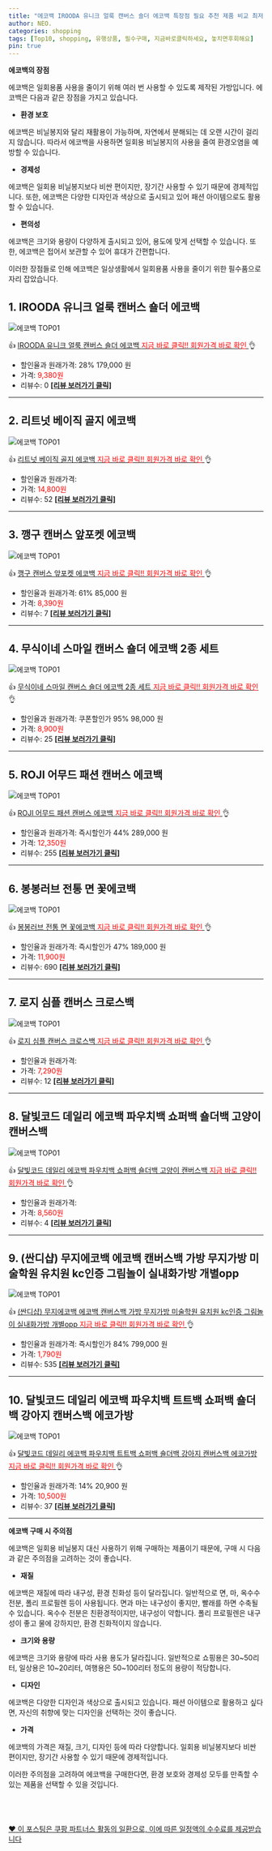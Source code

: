 ```yaml
---
title: "에코백 IROODA 유니크 얼룩 캔버스 숄더 에코백 특장점 필요 추천 제품 비교 최저 가격 비교 장점 구매 후기 구매평"
author: NEO.
categories: shopping
tags: [Top10, shopping, 유행상품, 필수구매, 지금바로클릭하세요, 놓치면후회해요]
pin: true
---
```

**에코백의 장점**

에코백은 일회용품 사용을 줄이기 위해 여러 번 사용할 수 있도록 제작된 가방입니다. 에코백은 다음과 같은 장점을 가지고 있습니다.

* **환경 보호**

에코백은 비닐봉지와 달리 재활용이 가능하며, 자연에서 분해되는 데 오랜 시간이 걸리지 않습니다. 따라서 에코백을 사용하면 일회용 비닐봉지의 사용을 줄여 환경오염을 예방할 수 있습니다.

* **경제성**

에코백은 일회용 비닐봉지보다 비싼 편이지만, 장기간 사용할 수 있기 때문에 경제적입니다. 또한, 에코백은 다양한 디자인과 색상으로 출시되고 있어 패션 아이템으로도 활용할 수 있습니다.

* **편의성**

에코백은 크기와 용량이 다양하게 출시되고 있어, 용도에 맞게 선택할 수 있습니다. 또한, 에코백은 접어서 보관할 수 있어 휴대가 간편합니다.

이러한 장점들로 인해 에코백은 일상생활에서 일회용품 사용을 줄이기 위한 필수품으로 자리 잡았습니다.

   

## 1. IROODA 유니크 얼룩 캔버스 숄더 에코백

![에코백 TOP01](https://thumbnail6.coupangcdn.com/thumbnails/remote/490x490ex/image/vendor_inventory/0a72/194a354eeb998fc79782f19efd45d35d68cad23f4394e85393b902c4a82e.jpg)


👍 [IROODA 유니크 얼룩 캔버스 숄더 에코백 <font color=red> 지금 바로 클릭!! 회원가격 바로 확인 </font> ](https://link.coupang.com/re/AFFSDP?lptag=AF3617701&subid=GithubCoopas&pageKey=7528823109&traceid=V0-153&itemId=19762855582&vendorItemId=86866129296) 👌 


- 할인율과 원래가격: 28%  179,000   원
- 가격: <span style='color:red'>9,380원</span>
- 리뷰수: 0  [**[리뷰 보러가기 클릭]**](https://link.coupang.com/re/AFFSDP?lptag=AF3617701&subid=GithubCoopas&pageKey=7528823109&traceid=V0-153&itemId=19762855582&vendorItemId=86866129296)

---


   

## 2. 리트넛 베이직 골지 에코백

![에코백 TOP01](https://thumbnail6.coupangcdn.com/thumbnails/remote/490x490ex/image/vendor_inventory/18ab/20d599893353fd95f6ea535431590478a90272524ef1c483434c5f5f3eef.jpg)


👍 [리트넛 베이직 골지 에코백 <font color=red> 지금 바로 클릭!! 회원가격 바로 확인 </font> ](https://link.coupang.com/re/AFFSDP?lptag=AF3617701&subid=GithubCoopas&pageKey=7070462086&traceid=V0-153&itemId=17556290154&vendorItemId=84990456233) 👌 


- 할인율과 원래가격: 
- 가격: <span style='color:red'>14,800원</span>
- 리뷰수: 52  [**[리뷰 보러가기 클릭]**](https://link.coupang.com/re/AFFSDP?lptag=AF3617701&subid=GithubCoopas&pageKey=7070462086&traceid=V0-153&itemId=17556290154&vendorItemId=84990456233)

---


   

## 3. 깽구 캔버스 앞포켓 에코백

![에코백 TOP01](https://thumbnail6.coupangcdn.com/thumbnails/remote/490x490ex/image/vendor_inventory/2061/c0f9b839cce9ac0a62797d5f8ade91e637c8b9159853a602708c1bf55da7.jpg)


👍 [깽구 캔버스 앞포켓 에코백 <font color=red> 지금 바로 클릭!! 회원가격 바로 확인 </font> ](https://link.coupang.com/re/AFFSDP?lptag=AF3617701&subid=GithubCoopas&pageKey=4369163493&traceid=V0-153&itemId=5147638667&vendorItemId=81278525733) 👌 


- 할인율과 원래가격: 61%  85,000   원
- 가격: <span style='color:red'>8,390원</span>
- 리뷰수: 7  [**[리뷰 보러가기 클릭]**](https://link.coupang.com/re/AFFSDP?lptag=AF3617701&subid=GithubCoopas&pageKey=4369163493&traceid=V0-153&itemId=5147638667&vendorItemId=81278525733)

---


   

## 4. 무식이네 스마일 캔버스 숄더 에코백 2종 세트

![에코백 TOP01](https://thumbnail7.coupangcdn.com/thumbnails/remote/490x490ex/image/vendor_inventory/eba2/c699bc122d0d5117f228b5da8b3b084a11d5245aa3ac61b3c9f62834ab79.jpg)


👍 [무식이네 스마일 캔버스 숄더 에코백 2종 세트 <font color=red> 지금 바로 클릭!! 회원가격 바로 확인 </font> ](https://link.coupang.com/re/AFFSDP?lptag=AF3617701&subid=GithubCoopas&pageKey=7447177574&traceid=V0-153&itemId=19379203694&vendorItemId=86354971565) 👌 


- 할인율과 원래가격: 쿠폰할인가 95%  98,000   원
- 가격: <span style='color:red'>8,900원</span>
- 리뷰수: 25  [**[리뷰 보러가기 클릭]**](https://link.coupang.com/re/AFFSDP?lptag=AF3617701&subid=GithubCoopas&pageKey=7447177574&traceid=V0-153&itemId=19379203694&vendorItemId=86354971565)

---


   

## 5. ROJI 어무드 패션 캔버스 에코백

![에코백 TOP01](https://thumbnail10.coupangcdn.com/thumbnails/remote/490x490ex/image/rs_quotation_api/6try86tu/87a073eb87e041f2a742446dd8360a2f.jpg)


👍 [ROJI 어무드 패션 캔버스 에코백 <font color=red> 지금 바로 클릭!! 회원가격 바로 확인 </font> ](https://link.coupang.com/re/AFFSDP?lptag=AF3617701&subid=GithubCoopas&pageKey=6261594474&traceid=V0-153&itemId=12752959414&vendorItemId=80770170842) 👌 


- 할인율과 원래가격: 즉시할인가 44%  289,000   원
- 가격: <span style='color:red'>12,350원</span>
- 리뷰수: 255  [**[리뷰 보러가기 클릭]**](https://link.coupang.com/re/AFFSDP?lptag=AF3617701&subid=GithubCoopas&pageKey=6261594474&traceid=V0-153&itemId=12752959414&vendorItemId=80770170842)

---


   

## 6. 봉봉러브 전통 면 꽃에코백

![에코백 TOP01](https://thumbnail7.coupangcdn.com/thumbnails/remote/490x490ex/image/vendor_inventory/e108/7c2f6f8bde44ca2efe6861c53ff0a4a849f2128850c46d462cad16677d62.jpg)


👍 [봉봉러브 전통 면 꽃에코백 <font color=red> 지금 바로 클릭!! 회원가격 바로 확인 </font> ](https://link.coupang.com/re/AFFSDP?lptag=AF3617701&subid=GithubCoopas&pageKey=220878969&traceid=V0-153&itemId=689083118&vendorItemId=4767117956) 👌 


- 할인율과 원래가격: 즉시할인가 47%  189,000   원
- 가격: <span style='color:red'>11,900원</span>
- 리뷰수: 690  [**[리뷰 보러가기 클릭]**](https://link.coupang.com/re/AFFSDP?lptag=AF3617701&subid=GithubCoopas&pageKey=220878969&traceid=V0-153&itemId=689083118&vendorItemId=4767117956)

---


   

## 7. 로지 심플 캔버스 크로스백

![에코백 TOP01](https://thumbnail10.coupangcdn.com/thumbnails/remote/490x490ex/image/rs_quotation_api/dofsi5m7/0c71114b341b46dc8c31faf8e7da0ddc.jpg)


👍 [로지 심플 캔버스 크로스백 <font color=red> 지금 바로 클릭!! 회원가격 바로 확인 </font> ](https://link.coupang.com/re/AFFSDP?lptag=AF3617701&subid=GithubCoopas&pageKey=6151536210&traceid=V0-153&itemId=18214163766&vendorItemId=85017519971) 👌 


- 할인율과 원래가격: 
- 가격: <span style='color:red'>7,290원</span>
- 리뷰수: 12  [**[리뷰 보러가기 클릭]**](https://link.coupang.com/re/AFFSDP?lptag=AF3617701&subid=GithubCoopas&pageKey=6151536210&traceid=V0-153&itemId=18214163766&vendorItemId=85017519971)

---


   

## 8. 달빛코드 데일리 에코백 파우치백 쇼퍼백 숄더백 고양이 캔버스백

![에코백 TOP01](https://thumbnail7.coupangcdn.com/thumbnails/remote/490x490ex/image/vendor_inventory/96bf/e95db7e342db5e5c1724092a24a2e30dcd39d0c2a709e3ff60cd9e867f5e.jpeg)


👍 [달빛코드 데일리 에코백 파우치백 쇼퍼백 숄더백 고양이 캔버스백 <font color=red> 지금 바로 클릭!! 회원가격 바로 확인 </font> ](https://link.coupang.com/re/AFFSDP?lptag=AF3617701&subid=GithubCoopas&pageKey=7338043058&traceid=V0-153&itemId=18853706902&vendorItemId=85982929357) 👌 


- 할인율과 원래가격: 
- 가격: <span style='color:red'>8,560원</span>
- 리뷰수: 4  [**[리뷰 보러가기 클릭]**](https://link.coupang.com/re/AFFSDP?lptag=AF3617701&subid=GithubCoopas&pageKey=7338043058&traceid=V0-153&itemId=18853706902&vendorItemId=85982929357)

---


   

## 9. (싼디샵) 무지에코백 에코백 캔버스백 가방 무지가방 미술학원 유치원 kc인증 그림놀이 실내화가방 개별opp

![에코백 TOP01](https://thumbnail7.coupangcdn.com/thumbnails/remote/490x490ex/image/vendor_inventory/ae08/46a7bc1446468411085e2c7b4b782065ea3db56b7ee99aa20a7531068597.jpg)


👍 [(싼디샵) 무지에코백 에코백 캔버스백 가방 무지가방 미술학원 유치원 kc인증 그림놀이 실내화가방 개별opp <font color=red> 지금 바로 클릭!! 회원가격 바로 확인 </font> ](https://link.coupang.com/re/AFFSDP?lptag=AF3617701&subid=GithubCoopas&pageKey=7648068161&traceid=V0-153&itemId=20341949090&vendorItemId=83602122180) 👌 


- 할인율과 원래가격: 즉시할인가 84%  799,000   원
- 가격: <span style='color:red'>1,790원</span>
- 리뷰수: 535  [**[리뷰 보러가기 클릭]**](https://link.coupang.com/re/AFFSDP?lptag=AF3617701&subid=GithubCoopas&pageKey=7648068161&traceid=V0-153&itemId=20341949090&vendorItemId=83602122180)

---


   

## 10. 달빛코드 데일리 에코백 파우치백 트트백 쇼퍼백 숄더백 강아지 캔버스백 에코가방

![에코백 TOP01](https://thumbnail10.coupangcdn.com/thumbnails/remote/490x490ex/image/vendor_inventory/0781/53827d784c43a6bac6b331f3bd0facbf83b8dff5355d3b82a1629b995388.jpg)


👍 [달빛코드 데일리 에코백 파우치백 트트백 쇼퍼백 숄더백 강아지 캔버스백 에코가방 <font color=red> 지금 바로 클릭!! 회원가격 바로 확인 </font> ](https://link.coupang.com/re/AFFSDP?lptag=AF3617701&subid=GithubCoopas&pageKey=7596347877&traceid=V0-153&itemId=20084464003&vendorItemId=87503434593) 👌 


- 할인율과 원래가격: 14%  20,900   원
- 가격: <span style='color:red'>10,500원</span>
- 리뷰수: 37  [**[리뷰 보러가기 클릭]**](https://link.coupang.com/re/AFFSDP?lptag=AF3617701&subid=GithubCoopas&pageKey=7596347877&traceid=V0-153&itemId=20084464003&vendorItemId=87503434593)

---
**에코백 구매 시 주의점**

에코백은 일회용 비닐봉지 대신 사용하기 위해 구매하는 제품이기 때문에, 구매 시 다음과 같은 주의점을 고려하는 것이 좋습니다.

* **재질**

에코백은 재질에 따라 내구성, 환경 친화성 등이 달라집니다. 일반적으로 면, 마, 옥수수 전분, 폴리 프로필렌 등이 사용됩니다. 면과 마는 내구성이 좋지만, 빨래를 하면 수축될 수 있습니다. 옥수수 전분은 친환경적이지만, 내구성이 약합니다. 폴리 프로필렌은 내구성이 좋고 물에 강하지만, 환경 친화적이지 않습니다.

* **크기와 용량**

에코백은 크기와 용량에 따라 사용 용도가 달라집니다. 일반적으로 쇼핑용은 30~50리터, 일상용은 10~20리터, 여행용은 50~100리터 정도의 용량이 적당합니다.

* **디자인**

에코백은 다양한 디자인과 색상으로 출시되고 있습니다. 패션 아이템으로 활용하고 싶다면, 자신의 취향에 맞는 디자인을 선택하는 것이 좋습니다.

* **가격**

에코백의 가격은 재질, 크기, 디자인 등에 따라 다양합니다. 일회용 비닐봉지보다 비싼 편이지만, 장기간 사용할 수 있기 때문에 경제적입니다.

이러한 주의점을 고려하여 에코백을 구매한다면, 환경 보호와 경제성 모두를 만족할 수 있는 제품을 선택할 수 있을 것입니다.<br><br><br><br><br> [ ❤  이 포스팅은 쿠팡 파트너스 활동의 일환으로, 이에 따른 일정액의 수수료를 제공받습니다](https://link.coupang.com/a/bcEFyh)